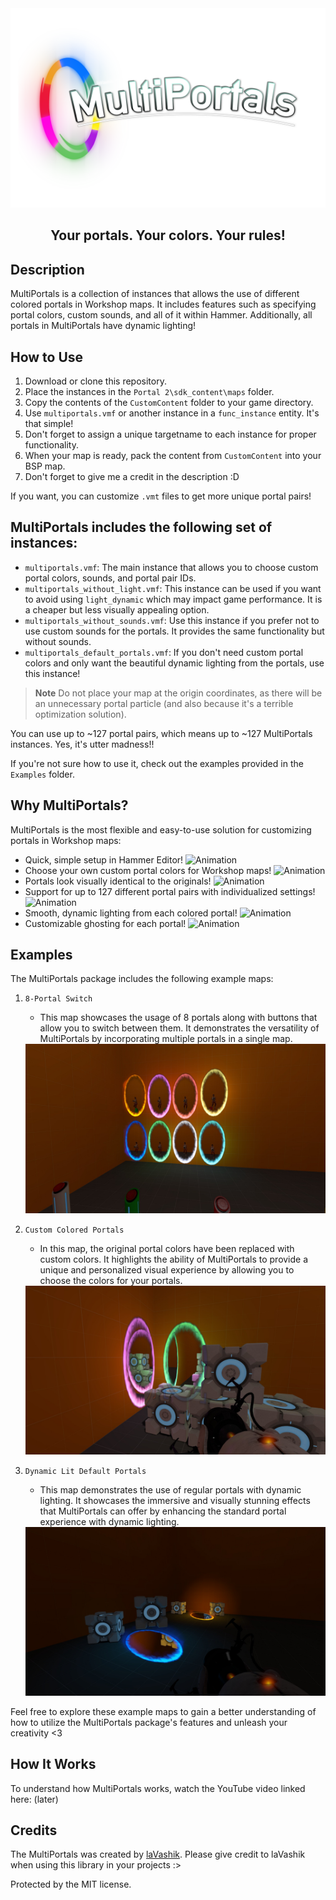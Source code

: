 <div align="center">
<img src="other\logo.png" alt="Logo" >

<h2 align="center">
    Your portals. Your colors. Your rules!
</h2>
</div>

## Description

MultiPortals is a collection of instances that allows the use of different colored portals in Workshop maps. It includes features such as specifying portal colors, custom sounds, and all of it within Hammer. Additionally, all portals in MultiPortals have dynamic lighting!

## How to Use

1. Download or clone this repository.
2. Place the instances in the `Portal 2\sdk_content\maps` folder.
3. Copy the contents of the `CustomContent` folder to your game directory.
4. Use `multiportals.vmf` or another instance in a `func_instance` entity. It's that simple!
5. Don't forget to assign a unique targetname to each instance for proper functionality.
6. When your map is ready, pack the content from `CustomContent` into your BSP map.
7. Don't forget to give me a credit in the description :D

If you want, you can customize `.vmt` files to get more unique portal pairs!

## MultiPortals includes the following set of instances:

- `multiportals.vmf`: The main instance that allows you to choose custom portal colors, sounds, and portal pair IDs. 
- `multiportals_without_light.vmf`: This instance can be used if you want to avoid using `light_dynamic` which may impact game performance. It is a cheaper but less visually appealing option.
- `multiportals_without_sounds.vmf`: Use this instance if you prefer not to use custom sounds for the portals. It provides the same functionality but without sounds.
- `multiportals_default_portals.vmf`: If you don't need custom portal colors and only want the beautiful dynamic lighting from the portals, use this instance!
> **Note**
> Do not place your map at the origin coordinates, as there will be an unnecessary portal particle (and also because it's a terrible optimization solution).

You can use up to ~127 portal pairs, which means up to ~127 MultiPortals instances. Yes, it's utter madness!!

If you're not sure how to use it, check out the examples provided in the `Examples` folder.

## Why MultiPortals?
MultiPortals is the most flexible and easy-to-use solution for customizing portals in Workshop maps:
- Quick, simple setup in Hammer Editor!
![Animation](https://imgur.com/18jVXvj.gif)
- Choose your own custom portal colors for Workshop maps!
![Animation](https://imgur.com/dnNgIud.gif)
- Portals look visually identical to the originals!
![Animation](https://imgur.com/ErA0g1r.gif)
- Support for up to 127 different portal pairs with individualized settings!
![Animation](https://imgur.com/DFhnTDc.gif)
- Smooth, dynamic lighting from each colored portal!
![Animation](https://imgur.com/WA6xOyZ.gif)
- Customizable ghosting for each portal!
![Animation](https://imgur.com/9Bzjj0a.gif)

## Examples

The MultiPortals package includes the following example maps:

1. `8-Portal Switch`
    - This map showcases the usage of 8 portals along with buttons that allow you to switch between them. It demonstrates the versatility of MultiPortals by incorporating multiple portals in a single map.
    <img src="Other\8PortalSwitch.jpg">

2. `Custom Colored Portals`
    - In this map, the original portal colors have been replaced with custom colors. It highlights the ability of MultiPortals to provide a unique and personalized visual experience by allowing you to choose the colors for your portals.
    <img src="Other\CustomColoredPortals.jpg">

3. `Dynamic Lit Default Portals`
    - This map demonstrates the use of regular portals with dynamic lighting. It showcases the immersive and visually stunning effects that MultiPortals can offer by enhancing the standard portal experience with dynamic lighting.
    <img src="Other\DynamicLitDefaultPortals.jpg">

Feel free to explore these example maps to gain a better understanding of how to utilize the MultiPortals package's features and unleash your creativity <3

## How It Works

To understand how MultiPortals works, watch the YouTube video linked here: (later)

## Credits
The MultiPortals was created by <a href="https://www.youtube.com/@laVashikProductions">laVashik</a>. Please give credit to laVashik when using this library in your projects :>



Protected by the MIT license.